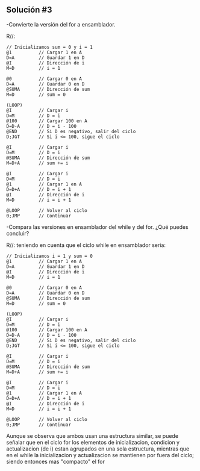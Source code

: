 ## Solución #3

-Convierte la versión del for a ensamblador.

R//:
```
// Inicializamos sum = 0 y i = 1
@1          // Cargar 1 en A
D=A         // Guardar 1 en D
@I          // Dirección de i
M=D         // i = 1

@0          // Cargar 0 en A
D=A         // Guardar 0 en D
@SUMA       // Dirección de sum
M=D         // sum = 0

(LOOP)
@I          // Cargar i
D=M         // D = i
@100        // Cargar 100 en A
D=D-A       // D = i - 100
@END        // Si D es negativo, salir del ciclo
D;JGT       // Si i <= 100, sigue el ciclo

@I          // Cargar i
D=M         // D = i
@SUMA       // Dirección de sum
M=D+A       // sum += i

@I          // Cargar i
D=M         // D = i
@1          // Cargar 1 en A
D=D+A       // D = i + 1
@I          // Dirección de i
M=D         // i = i + 1

@LOOP       // Volver al ciclo
0;JMP       // Continuar
```

-Compara las versiones en ensamblador del while y del for. ¿Qué puedes concluir?

R//: teniendo en cuenta que el ciclo while en ensamblador seria: 
```
// Inicializamos i = 1 y sum = 0
@1          // Cargar 1 en A
D=A         // Guardar 1 en D
@I          // Dirección de i
M=D         // i = 1

@0          // Cargar 0 en A
D=A         // Guardar 0 en D
@SUMA       // Dirección de sum
M=D         // sum = 0

(LOOP)
@I          // Cargar i
D=M         // D = i
@100        // Cargar 100 en A
D=D-A       // D = i - 100
@END        // Si D es negativo, salir del ciclo
D;JGT       // Si i <= 100, sigue el ciclo

@I          // Cargar i
D=M         // D = i
@SUMA       // Dirección de sum
M=D+A       // sum += i

@I          // Cargar i
D=M         // D = i
@1          // Cargar 1 en A
D=D+A       // D = i + 1
@I          // Dirección de i
M=D         // i = i + 1

@LOOP       // Volver al ciclo
0;JMP       // Continuar
```

Aunque se observa que ambos usan una estructura similar, se puede señalar que en el ciclo for los elementos de inicializacion, condicion y actualizacion (de i) estan agrupados en una sola estructura, mientras que en el while la inicializacion y actualizacion se mantienen por fuera del ciclo; siendo entonces mas "compacto" el for

